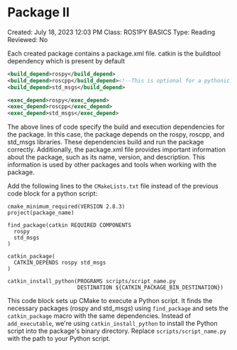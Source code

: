 # Package II

Created: July 18, 2023 12:03 PM
Class: ROS1PY BASICS
Type: Reading
Reviewed: No

Each created package contains a package.xml file. catkin is the buildtool dependency which is present by default

```xml
<build_depend>rospy</build_depend>
<build_depend>roscpp</build_depend><!--This is optional for a pythonic example-->
<build_depend>std_msgs</build_depend>

<exec_depend>rospy</exec_depend>
<exec_depend>roscpp</exec_depend>
<exec_depend>std_msgs</exec_depend>
```

The above lines of code specify the build and execution dependencies for the package. In this case, the package depends on the rospy, roscpp, and std_msgs libraries. These dependencies build and run the package correctly. Additionally, the package.xml file provides important information about the package, such as its name, version, and description. This information is used by other packages and tools when working with the package.

Add the following lines to the `CMakeLists.txt` file instead of the previous code block for a python script:

```
cmake_minimum_required(VERSION 2.8.3)
project(package_name)

find_package(catkin REQUIRED COMPONENTS
  rospy
  std_msgs
)

catkin_package(
  CATKIN_DEPENDS rospy std_msgs
)

catkin_install_python(PROGRAMS scripts/script_name.py
                      DESTINATION ${CATKIN_PACKAGE_BIN_DESTINATION})

```

This code block sets up CMake to execute a Python script. It finds the necessary packages (rospy and std_msgs) using `find_package` and sets the `catkin_package` macro with the same dependencies. Instead of `add_executable`, we're using `catkin_install_python` to install the Python script into the package's binary directory. Replace `scripts/script_name.py` with the path to your Python script.